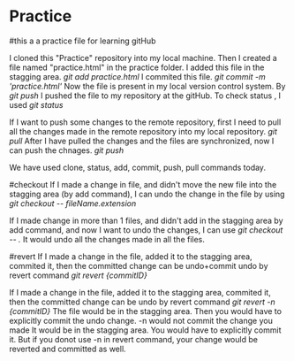 # Practice
#this a a practice file for learning gitHub

I cloned this "Practice" repository into my local machine.
Then I created a file named "practice.html" in the practice folder.
I added this file in the stagging area. _git add practice.html_
I commited this file.  _git commit -m 'practice.html'_
Now the file is present in my local version control system.
By _git push_  I pushed the file to my repository at the gitHub.
To check status , I used _git status_


If I want to push some changes to the remote repository, first I need to pull all the changes made in the remote repository into my local repository. _git pull_
After I have pulled the changes and the files are synchronized, now I can push the chnages. _git push_

We have used clone, status, add, commit, push, pull commands today.

#checkout
If I made a change in file, and didn't move the new file into the stagging area (by add command), I can undo the change in the file by using _git checkout -- fileName.extension_

If I made change in more than 1 files, and didn't add in the stagging area by add command, and now I want to undo the changes, I can use _git checkout -- ._ It would undo all the changes made in all the files.

#revert
If I made a change in the file, added it to the stagging area, commited it, then the committed change can be undo+commit undo by revert command   _git revert {commitID}_

If I made a change in the file, added it to the stagging area, commited it, then the committed change can be undo by revert command   _git revert -n {commitID}_ The file would be in the stagging area. Then you would have to explicitly commit the undo change.
-n would not commit the change you made It would be in the stagging area. You would have to explicitly commit it. But if you donot use -n in revert command, your change would be reverted and committed as well.

